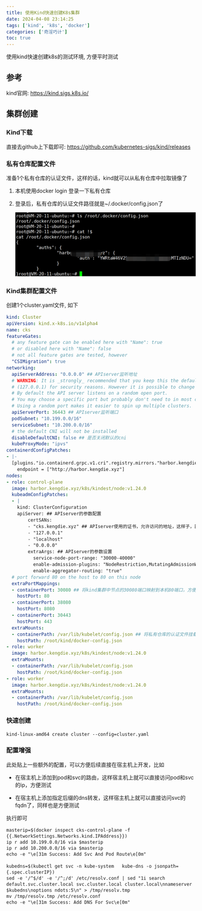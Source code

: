 ```yaml
---
title: 使用Kind快速创建K8s集群
date: 2024-04-08 23:14:25
tags: ['kind', 'k8s', 'docker']
categories: ['奇淫巧计']
toc: true
---
```

使用kind快速创建k8s的测试环境, 方便平时测试

<!--more-->

## 参考

kind官网: https://kind.sigs.k8s.io/

## 集群创建

### Kind下载

直接去github上下载即可: https://github.com/kubernetes-sigs/kind/releases

### 私有仓库配置文件

准备1个私有仓库的认证文件，这样的话，kind就可以从私有仓库中拉取镜像了

1. 本机使用docker login 登录一下私有仓库

2. 登录后，私有仓库的认证文件路径就是~/.docker/config.json了

    ![微信截图_20240408232039.png](../images/微信截图_20240408232039.png)

### Kind集群配置文件

创建1个cluster.yaml文件, 如下

``` yaml
kind: Cluster
apiVersion: kind.x-k8s.io/v1alpha4
name: cks
featureGates:
  # any feature gate can be enabled here with "Name": true
  # or disabled here with "Name": false
  # not all feature gates are tested, however
  "CSIMigration": true 
networking:
  apiServerAddress: "0.0.0.0" ## APIserver监听地址
  # WARNING: It is _strongly_ recommended that you keep this the default
  # (127.0.0.1) for security reasons. However it is possible to change this.
  # By default the API server listens on a random open port.
  # You may choose a specific port but probably don't need to in most cases.
  # Using a random port makes it easier to spin up multiple clusters.
  apiServerPort: 36443 ## APIserver监听端口
  podSubnet: "10.199.0.0/16" 
  serviceSubnet: "10.200.0.0/16"
  # the default CNI will not be installed
  disableDefaultCNI: false ## 是否关闭默认的cni
  kubeProxyMode: "ipvs"
containerdConfigPatches:
- |-
  [plugins."io.containerd.grpc.v1.cri".registry.mirrors."harbor.kengdie.xyz"]
    endpoint = ["http://harbor.kengdie.xyz"]
nodes:
- role: control-plane
  image: harbor.kengdie.xyz/k8s/kindest/node:v1.24.0
  kubeadmConfigPatches:
  - |
    kind: ClusterConfiguration
    apiServer: ## APIserver的参数配置
        certSANs:
        - "cks.kengdie.xyz" ## APIserver使用的证书，允许访问的地址，这样子，就可以内网穿透后远程使用kubeconfig和k8s去交互了，不会报告证书错误了
        - "127.0.0.1"
        - "localhost"
        - "0.0.0.0"
        extraArgs: ## APIserver的参数设置
          service-node-port-range: "30000-40000"
          enable-admission-plugins: "NodeRestriction,MutatingAdmissionWebhook,ValidatingAdmissionWebhook"
          enable-aggregator-routing: "true"
  # port forward 80 on the host to 80 on this node
  extraPortMappings:
  - containerPort: 30080 ## 将kind集群中节点的30080端口映射到本机80端口，方便后续的ingress测试
    hostPort: 80
  - containerPort: 38080
    hostPort: 8080
  - containerPort: 30443
    hostPort: 443
  extraMounts:
  - containerPath: /var/lib/kubelet/config.json ## 将私有仓库的认证文件挂载到kind集群中，这样集群就可以直接用私有仓库中拉取镜像
    hostPath: /root/kind/docker-config.json
- role: worker
  image: harbor.kengdie.xyz/k8s/kindest/node:v1.24.0
  extraMounts:
  - containerPath: /var/lib/kubelet/config.json
    hostPath: /root/kind/docker-config.json
- role: worker
  image: harbor.kengdie.xyz/k8s/kindest/node:v1.24.0
  extraMounts:
  - containerPath: /var/lib/kubelet/config.json
    hostPath: /root/kind/docker-config.json
```

### 快速创建

``` shell
kind-linux-amd64 create cluster --config=cluster.yaml
```

### 配置增强

此处贴上一些额外的配置，可以方便后续直接在宿主机上开发，比如

- 在宿主机上添加到pod和svc的路由，这样宿主机上就可以直接访问pod和svc的ip，方便测试

- 在宿主机上添加指定后缀的dns转发，这样宿主机上就可以直接访问svc的fqdn了，同样也是方便测试

执行即可

``` shell
masterip=$(docker inspect cks-control-plane -f {{.NetworkSettings.Networks.kind.IPAddress}})
ip r add 10.199.0.0/16 via $masterip
ip r add 10.200.0.0/16 via $masterip
echo -e "\e[31m Success: Add Svc And Pod Route\e[0m"

kubedns=$(kubectl get svc -n kube-system   kube-dns -o jsonpath={.spec.clusterIP})
sed -e '/^$/d' -e '/^;/d' /etc/resolv.conf | sed "1i search default.svc.cluster.local svc.cluster.local cluster.local\nnameserver $kubedns\noptions ndots:5\n" > /tmp/resolv.tmp
mv /tmp/resolv.tmp /etc/resolv.conf
echo -e "\e[31m Success: Add DNS For Svc\e[0m"
```